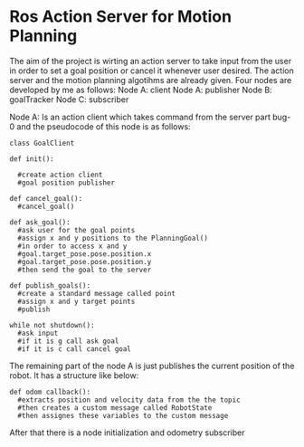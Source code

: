 # Ros Action Server for Motion Planning

The aim of the project is wirting an action server to take input from the user in order to set a goal 
position or cancel it whenever user desired. The action server and the motion planning algotihms are already given. 
Four nodes are developed by me as follows:
Node A: client
Node A: publisher
Node B: goalTracker
Node C: subscriber

Node A: Is an action client which takes command from the server part bug-0 and the pseudocode of this node is as follows:


    class GoalClient
    
    def init():
    
      #create action client
      #goal position publisher
      
    def cancel_goal():
      #cancel_goal()
      
    def ask_goal():
      #ask user for the goal points
      #assign x and y positions to the PlanningGoal()
      #in order to access x and y
      #goal.target_pose.pose.position.x
      #goal.target_pose.pose.position.y
      #then send the goal to the server 
      
    def publish_goals(): 
      #create a standard message called point
      #assign x and y target points
      #publish

    while not shutdown():
      #ask input
      #if it is g call ask goal
      #if it is c call cancel goal
  
  
The remaining part of the node A is just publishes the current position of the robot. It has a structure like below:
  
    def odom callback():
      #extracts position and velocity data from the the topic
      #then creates a custom message called RobotState
      #then assignes these variables to the custom message
      
After that  there is a node initialization and odometry subscriber





















